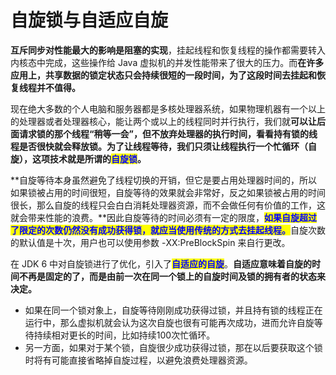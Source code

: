 # 自旋锁与自适应自旋

**互斥同步对性能最大的影响是阻塞的实现**，挂起线程和恢复线程的操作都需要转入内核态中完成，这些操作给 Java 虚拟机的并发性能带来了很大的压力。而**在许多应用上，共享数据的锁定状态只会持续很短的一段时间，为了这段时间去挂起和恢复线程并不值得。**

现在绝大多数的个人电脑和服务器都是多核处理器系统，如果物理机器有一个以上的处理器或者处理器核心，能让两个或以上的线程同时并行执行，我们就**可以让后面请求锁的那个线程“稍等一会”，但不放弃处理器的执行时间，看看持有锁的线程是否很快就会释放锁。为了让线程等待，我们只须让线程执行一个忙循环（自旋），这项技术就是所谓的**<mark style="color:blue;">**自旋锁**</mark>**。**

**自旋等待本身虽然避免了线程切换的开销，但它是要占用处理器时间的，所以如果锁被占用的时间很短，自旋等待的效果就会非常好，反之如果锁被占用的时间很长，那么自旋的线程只会白白消耗处理器资源，而不会做任何有价值的工作，这就会带来性能的浪费。**因此自旋等待的时间必须有一定的限度，<mark style="color:blue;">**如果自旋超过了限定的次数仍然没有成功获得锁，就应当使用传统的方式去挂起线程。**</mark>自旋次数的默认值是十次，用户也可以使用参数 -XX:PreBlockSpin 来自行更改。

在 JDK 6 中对自旋锁进行了优化，引入了<mark style="color:blue;">**自适应的自旋**</mark>。**自适应意味着自旋的时间不再是固定的了，而是由前一次在同一个锁上的自旋时间及锁的拥有者的状态来决定。**

* 如果在同一个锁对象上，自旋等待刚刚成功获得过锁，并且持有锁的线程正在运行中，那么虚拟机就会认为这次自旋也很有可能再次成功，进而允许自旋等待持续相对更长的时间，比如持续100次忙循环。
* 另一方面，如果对于某个锁，自旋很少成功获得过锁，那在以后要获取这个锁时将有可能直接省略掉自旋过程，以避免浪费处理器资源。
